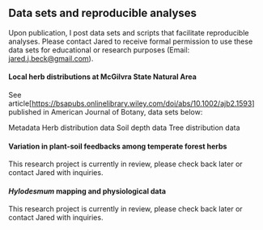 ## Data sets and reproducible analyses

Upon publication, I post data sets and scripts that facilitate reproducible analyses. Please contact Jared to receive formal permission to use these data sets for educational or research purposes (Email: jared.j.beck@gmail.com). 

#### Local herb distributions at McGilvra State Natural Area

See article[https://bsapubs.onlinelibrary.wiley.com/doi/abs/10.1002/ajb2.1593] published in American Journal of Botany, data sets below:

Metadata
Herb distribution data
Soil depth data
Tree distribution data

#### Variation in plant-soil feedbacks among temperate forest herbs

This research project is currently in review, please check back later or contact Jared with inquiries.


#### *Hylodesmum* mapping and physiological data

This research project is currently in review, please check back later or contact Jared with inquiries.

